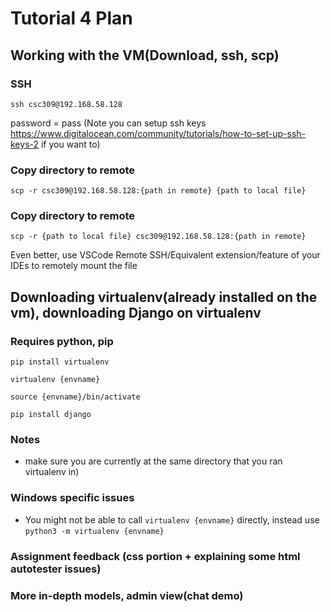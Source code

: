# Tutorial 4 Plan

## Working with the VM(Download, ssh, scp)

### SSH

```
ssh csc309@192.168.58.128
```

password = pass (Note you can setup ssh keys https://www.digitalocean.com/community/tutorials/how-to-set-up-ssh-keys-2 if you want to)

### Copy directory to remote
```
scp -r csc309@192.168.58.128:{path in remote} {path to local file} 
```

### Copy directory to remote
```
scp -r {path to local file} csc309@192.168.58.128:{path in remote}
```

Even better, use VSCode Remote SSH/Equivalent extension/feature of your IDEs to remotely mount the file


## Downloading virtualenv(already installed on the vm), downloading Django on virtualenv

### Requires python, pip

```
pip install virtualenv

virtualenv {envname}

source {envname}/bin/activate

pip install django

```
### Notes

- make sure you are currently at the same directory that you ran virtualenv in) 


### Windows specific issues

- You might not be able to call `virtualenv {envname}` directly, instead use `python3 -m virtualenv {envname}`


### Assignment feedback (css portion + explaining some html autotester issues)

### More in-depth models, admin view(chat demo)




